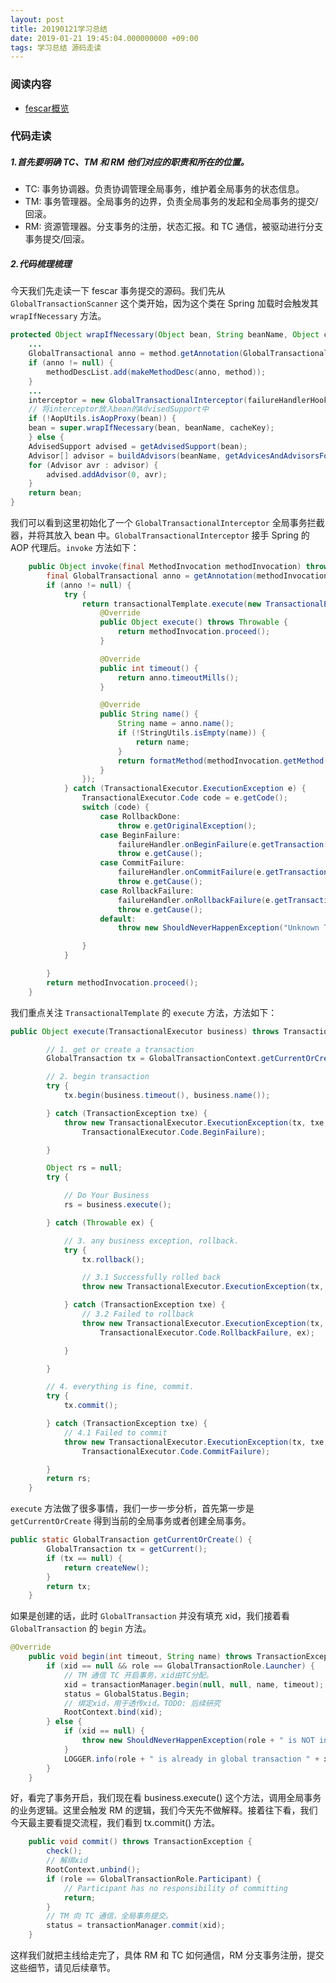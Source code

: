 ```yaml
---
layout: post
title: 20190121学习总结
date: 2019-01-21 19:45:04.000000000 +09:00
tags: 学习总结 源码走读
---
```


### 阅读内容

- [fescar概览](https://github.com/alibaba/fescar/wiki/%E6%A6%82%E8%A7%88)

### 代码走读
##### 1.首先要明确 TC、TM 和 RM 他们对应的职责和所在的位置。
  - TC: 事务协调器。负责协调管理全局事务，维护着全局事务的状态信息。
  - TM: 事务管理器。全局事务的边界，负责全局事务的发起和全局事务的提交/回滚。
  - RM: 资源管理器。分支事务的注册，状态汇报。和 TC 通信，被驱动进行分支事务提交/回滚。


##### 2.代码梳理梳理
今天我们先走读一下 fescar 事务提交的源码。我们先从 `GlobalTransactionScanner` 这个类开始，因为这个类在 Spring 加载时会触发其 `wrapIfNecessary` 方法。
```java
protected Object wrapIfNecessary(Object bean, String beanName, Object cacheKey) {
    ...
    GlobalTransactional anno = method.getAnnotation(GlobalTransactional.class);
    if (anno != null) {
        methodDescList.add(makeMethodDesc(anno, method));
    }
    ...
    interceptor = new GlobalTransactionalInterceptor(failureHandlerHook);
    // 将interceptor放入bean的AdvisedSupport中
    if (!AopUtils.isAopProxy(bean)) {
    bean = super.wrapIfNecessary(bean, beanName, cacheKey);
    } else {
    AdvisedSupport advised = getAdvisedSupport(bean);
    Advisor[] advisor = buildAdvisors(beanName, getAdvicesAndAdvisorsForBean(null, null, null));
    for (Advisor avr : advisor) {
        advised.addAdvisor(0, avr);
    }
    return bean;
}
```

我们可以看到这里初始化了一个 `GlobalTransactionalInterceptor` 全局事务拦截器，并将其放入 bean 中。`GlobalTransactionalInterceptor` 接手 Spring 的 AOP 代理后。`invoke` 方法如下：

```java
    public Object invoke(final MethodInvocation methodInvocation) throws Throwable {
        final GlobalTransactional anno = getAnnotation(methodInvocation.getMethod());
        if (anno != null) {
            try {
                return transactionalTemplate.execute(new TransactionalExecutor() {
                    @Override
                    public Object execute() throws Throwable {
                        return methodInvocation.proceed();
                    }

                    @Override
                    public int timeout() {
                        return anno.timeoutMills();
                    }

                    @Override
                    public String name() {
                        String name = anno.name();
                        if (!StringUtils.isEmpty(name)) {
                            return name;
                        }
                        return formatMethod(methodInvocation.getMethod());
                    }
                });
            } catch (TransactionalExecutor.ExecutionException e) {
                TransactionalExecutor.Code code = e.getCode();
                switch (code) {
                    case RollbackDone:
                        throw e.getOriginalException();
                    case BeginFailure:
                        failureHandler.onBeginFailure(e.getTransaction(), e.getCause());
                        throw e.getCause();
                    case CommitFailure:
                        failureHandler.onCommitFailure(e.getTransaction(), e.getCause());
                        throw e.getCause();
                    case RollbackFailure:
                        failureHandler.onRollbackFailure(e.getTransaction(), e.getCause());
                        throw e.getCause();
                    default:
                        throw new ShouldNeverHappenException("Unknown TransactionalExecutor.Code: " + code);

                }
            }

        }
        return methodInvocation.proceed();
    }
```

我们重点关注 `TransactionalTemplate` 的 `execute` 方法，方法如下：

```java
public Object execute(TransactionalExecutor business) throws TransactionalExecutor.ExecutionException {

        // 1. get or create a transaction
        GlobalTransaction tx = GlobalTransactionContext.getCurrentOrCreate();

        // 2. begin transaction
        try {
            tx.begin(business.timeout(), business.name());

        } catch (TransactionException txe) {
            throw new TransactionalExecutor.ExecutionException(tx, txe,
                TransactionalExecutor.Code.BeginFailure);

        }

        Object rs = null;
        try {

            // Do Your Business
            rs = business.execute();

        } catch (Throwable ex) {

            // 3. any business exception, rollback.
            try {
                tx.rollback();

                // 3.1 Successfully rolled back
                throw new TransactionalExecutor.ExecutionException(tx, TransactionalExecutor.Code.RollbackDone, ex);

            } catch (TransactionException txe) {
                // 3.2 Failed to rollback
                throw new TransactionalExecutor.ExecutionException(tx, txe,
                    TransactionalExecutor.Code.RollbackFailure, ex);

            }

        }

        // 4. everything is fine, commit.
        try {
            tx.commit();

        } catch (TransactionException txe) {
            // 4.1 Failed to commit
            throw new TransactionalExecutor.ExecutionException(tx, txe,
                TransactionalExecutor.Code.CommitFailure);

        }
        return rs;
    }
```

`execute` 方法做了很多事情，我们一步一步分析，首先第一步是 `getCurrentOrCreate` 得到当前的全局事务或者创建全局事务。

```java
public static GlobalTransaction getCurrentOrCreate() {
        GlobalTransaction tx = getCurrent();
        if (tx == null) {
            return createNew();
        }
        return tx;
    }
```

如果是创建的话，此时 `GlobalTransaction` 并没有填充 xid，我们接着看 `GlobalTransaction` 的 `begin` 方法。

```java
@Override
    public void begin(int timeout, String name) throws TransactionException {
        if (xid == null && role == GlobalTransactionRole.Launcher) {
            // TM 通信 TC 开启事务，xid由TC分配。
            xid = transactionManager.begin(null, null, name, timeout);
            status = GlobalStatus.Begin;
            // 绑定xid，用于透传xid。TODO: 后续研究
            RootContext.bind(xid);
        } else {
            if (xid == null) {
                throw new ShouldNeverHappenException(role + " is NOT in a global transaction context.");
            }
            LOGGER.info(role + " is already in global transaction " + xid);
        }
    }
```

好，看完了事务开启，我们现在看 business.execute() 这个方法，调用全局事务的业务逻辑。这里会触发 RM 的逻辑，我们今天先不做解释。接着往下看，我们今天最主要看提交流程，我们看到 tx.commit() 方法。

```java
    public void commit() throws TransactionException {
        check();
        // 解绑xid
        RootContext.unbind();
        if (role == GlobalTransactionRole.Participant) {
            // Participant has no responsibility of committing
            return;
        }
        // TM 向 TC 通信，全局事务提交。
        status = transactionManager.commit(xid);
    }
```

这样我们就把主线给走完了，具体 RM 和 TC 如何通信，RM 分支事务注册，提交这些细节，请见后续章节。
